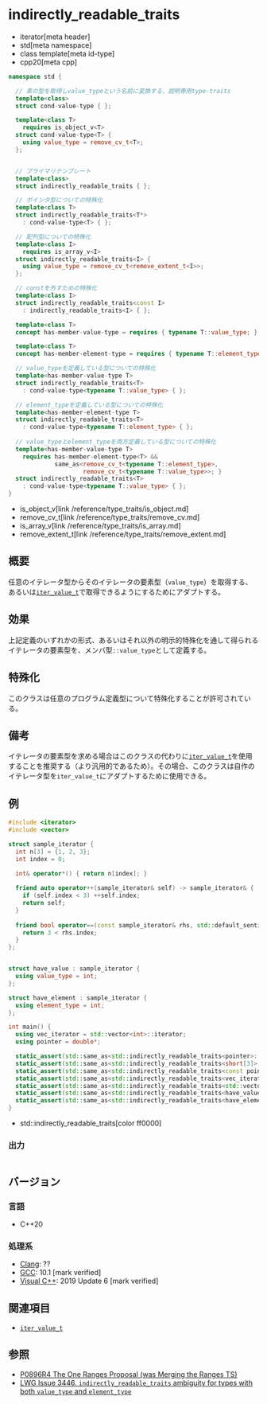 # indirectly_readable_traits
* iterator[meta header]
* std[meta namespace]
* class template[meta id-type]
* cpp20[meta cpp]

```cpp
namespace std {

  // 素の型を取得しvalue_typeという名前に変換する、説明専用type-traits
  template<class>
  struct cond-value-type { };

  template<class T>
    requires is_object_v<T>
  struct cond-value-type<T> {
    using value_type = remove_cv_t<T>;
  };


  // プライマリテンプレート
  template<class>
  struct indirectly_readable_traits { };

  // ポインタ型についての特殊化
  template<class T>
  struct indirectly_readable_traits<T*>
    : cond-value-type<T> { };

  // 配列型についての特殊化
  template<class I>
    requires is_array_v<I>
  struct indirectly_readable_traits<I> {
    using value_type = remove_cv_t<remove_extent_t<I>>;
  };

  // constを外すための特殊化
  template<class I>
  struct indirectly_readable_traits<const I>
    : indirectly_readable_traits<I> { };

  template<class T>
  concept has-member-value-type = requires { typename T::value_type; };     // 説明専用

  template<class T>
  concept has-member-element-type = requires { typename T::element_type; }; // 説明専用

  // value_typeを定義している型についての特殊化
  template<has-member-value-type T>
  struct indirectly_readable_traits<T>
    : cond-value-type<typename T::value_type> { };

  // element_typeを定義している型についての特殊化
  template<has-member-element-type T>
  struct indirectly_readable_traits<T>
    : cond-value-type<typename T::element_type> { };
  
  // value_typeとelement_typeを両方定義している型についての特殊化
  template<has-member-value-type T>
    requires has-member-element-type<T> &&
             same_as<remove_cv_t<typename T::element_type>, 
                     remove_cv_t<typename T::value_type>>; }
  struct indirectly_readable_traits<T>
    : cond-value-type<typename T::value_type> { };
}
```
* is_object_v[link /reference/type_traits/is_object.md]
* remove_cv_t[link /reference/type_traits/remove_cv.md]
* is_array_v[link /reference/type_traits/is_array.md]
* remove_extent_t[link /reference/type_traits/remove_extent.md]

## 概要

任意のイテレータ型からそのイテレータの要素型（`value_type`）を取得する、あるいは[`iter_value_t`](iter_value_t.md)で取得できるようにするためにアダプトする。

## 効果

上記定義のいずれかの形式、あるいはそれ以外の明示的特殊化を通して得られるイテレータの要素型を、メンバ型`::value_type`として定義する。

## 特殊化

このクラスは任意のプログラム定義型について特殊化することが許可されている。

## 備考

イテレータの要素型を求める場合はこのクラスの代わりに[`iter_value_t`](iter_value_t.md)を使用することを推奨する（より汎用的であるため）。その場合、このクラスは自作のイテレータ型を`iter_value_t`にアダプトするために使用できる。

## 例
```cpp example
#include <iterator>
#include <vector>

struct sample_iterator {
  int n[3] = {1, 2, 3};
  int index = 0;
  
  int& operator*() { return n[index]; }

  friend auto operator++(sample_iterator& self) -> sample_iterator& {
    if (self.index < 3) ++self.index;
    return self;
  }
  
  friend bool operator==(const sample_iterator& rhs, std::default_sentinel_t) {
    return 3 < rhs.index;
  }
};


struct have_value : sample_iterator {
  using value_type = int;
};

struct have_element : sample_iterator {
  using element_type = int;
};

int main() {
  using vec_iterator = std::vector<int>::iterator;
  using pointer = double*;

  static_assert(std::same_as<std::indirectly_readable_traits<pointer>::value_type         , double>);
  static_assert(std::same_as<std::indirectly_readable_traits<short[3]>::value_type        , short>);
  static_assert(std::same_as<std::indirectly_readable_traits<const pointer>::value_type   , double>);
  static_assert(std::same_as<std::indirectly_readable_traits<vec_iterator>::value_type    , int>);
  static_assert(std::same_as<std::indirectly_readable_traits<std::vector<int>>::value_type, int>);
  static_assert(std::same_as<std::indirectly_readable_traits<have_value>::value_type      , int>);
  static_assert(std::same_as<std::indirectly_readable_traits<have_element>::value_type    , int>);
}
```
* std::indirectly_readable_traits[color ff0000]

### 出力
```
```

## バージョン
### 言語
- C++20

### 処理系
- [Clang](/implementation.md#clang): ??
- [GCC](/implementation.md#gcc): 10.1 [mark verified]
- [Visual C++](/implementation.md#visual_cpp): 2019 Update 6 [mark verified]

## 関連項目

- [`iter_value_t`](iter_value_t.md)

## 参照

- [P0896R4 The One Ranges Proposal (was Merging the Ranges TS)](http://www.open-std.org/jtc1/sc22/wg21/docs/papers/2018/p0896r4.pdf)
- [LWG Issue 3446. `indirectly_readable_traits` ambiguity for types with both `value_type` and `element_type`](https://cplusplus.github.io/LWG/issue3446)
